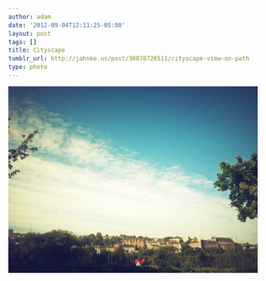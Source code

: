 ```yaml
---
author: adam
date: '2012-09-04T12:11:25-05:00'
layout: post
tags: []
title: Cityscape
tumblr_url: http://jahnke.us/post/30878726511/cityscape-view-on-path
type: photo
---
```


![](/media/tumblr_m9u7v2nPwR1qga9s2o1_1280.jpg)
